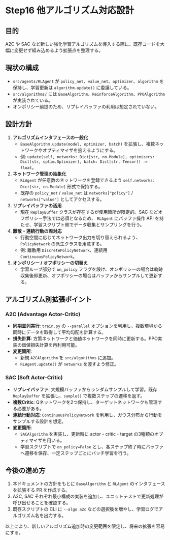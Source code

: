 # Step16 他アルゴリズム対応設計

## 目的
A2C や SAC など新しい強化学習アルゴリズムを導入する際に、既存コードを大幅に変更せず組み込めるよう拡張点を整理する。

## 現状の構成
- `src/agents/RLAgent` が `policy_net`、`value_net`、`optimizer`、`algorithm` を保持し、学習更新は `algorithm.update()` に委譲している。
- `src/algorithms/` には `BaseAlgorithm`、`ReinforceAlgorithm`、`PPOAlgorithm` が実装されている。
- オンポリシー前提のため、リプレイバッファの利用は想定されていない。

## 設計方針
1. **アルゴリズムインタフェースの一般化**
   - `BaseAlgorithm.update(model, optimizer, batch)` を拡張し、複数ネットワークやオプティマイザを扱えるようにする。
   - 例: `update(self, networks: Dict[str, nn.Module], optimizers: Dict[str, optim.Optimizer], batch: Dict[str, Tensor]) -> float`。
2. **ネットワーク管理の抽象化**
   - `RLAgent` が任意数のネットワークを登録できるよう `self.networks: Dict[str, nn.Module]` 形式で保持する。
   - 既存の `policy_net` / `value_net` は `networks["policy"]` / `networks["value"]` としてアクセスする。
3. **リプレイバッファの活用**
   - 現在 `ReplayBuffer` クラスが存在するが使用箇所が限定的。SAC などオフポリシー手法では必須となるため、
     `RLAgent` にバッファ操作 API を持たせ、学習スクリプト側でデータ収集とサンプリングを行う。
4. **離散・連続行動の両対応**
   - 行動空間に応じてネットワーク出力を切り替えられるよう、`PolicyNetwork` の派生クラスを用意する。
   - 例: 離散用 `DiscretePolicyNetwork`、連続用 `ContinuousPolicyNetwork`。
5. **オンポリシー / オフポリシーの切替え**
   - 学習ループ部分で ``on_policy`` フラグを設け、オンポリシーの場合は軌跡収集後即更新、オフポリシーの場合はバッファからサンプルして更新する。

## アルゴリズム別拡張ポイント
### A2C (Advantage Actor-Critic)
- **同期並列実行**: `train.py` の `--parallel` オプションを利用し、複数環境から同時にデータを取得して平均勾配を計算する。
- **損失計算**: 方策ネットワークと価値ネットワークを同時に更新する。PPO実装の価値損失計算を再利用可能。
- **変更箇所**:
  - 新規 `A2CAlgorithm` を `src/algorithms` に追加。
  - `RLAgent.update()` が `networks` を渡すよう修正。

### SAC (Soft Actor-Critic)
- **リプレイバッファ**: 大規模バッファからランダムサンプルして学習。既存 `ReplayBuffer` を拡張し、`sample()` で複数ステップの遷移を返す。
- **複数Critic**: Qネットワークを2つ保持し、ターゲットネットワークも管理する必要がある。
- **連続行動対応**: `ContinuousPolicyNetwork` を利用し、ガウス分布から行動をサンプルする設計を想定。
- **変更箇所**:
  - `SACAlgorithm` を実装し、更新時に actor・critic・target の3種類のオプティマイザを用いる。
  - 学習スクリプトで ``on_policy=False`` とし、各ステップ終了時にバッファへ遷移を保存、一定ステップごとにバッチ学習を行う。

## 今後の進め方
1. 本ドキュメントの方針をもとに `BaseAlgorithm` と `RLAgent` のインタフェースを拡張する PR を作成する。
2. A2C, SAC それぞれ最小構成の実装を追加し、ユニットテストで更新処理が呼び出せることを確認する。
3. 既存スクリプトの CLI に `--algo a2c` などの選択肢を増やし、学習ログでアルゴリズム名を出力する。

以上により、新しいアルゴリズム追加時の変更範囲を限定し、将来の拡張を容易にする。
